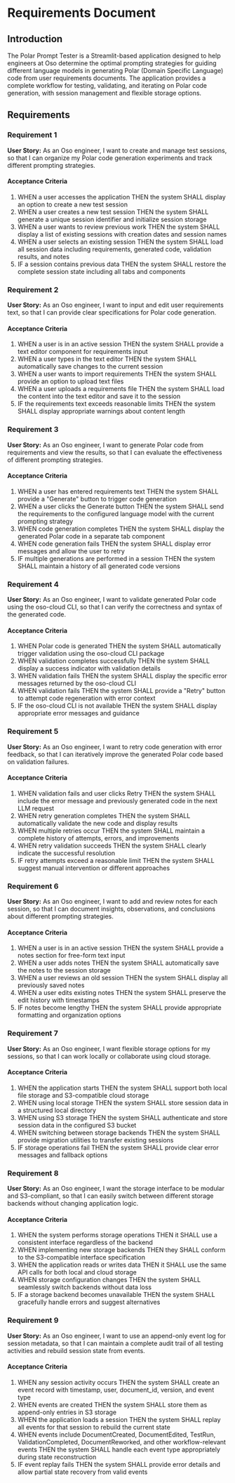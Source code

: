# Requirements Document

## Introduction

The Polar Prompt Tester is a Streamlit-based application designed to help engineers at Oso determine the optimal prompting strategies for guiding different language models in generating Polar (Domain Specific Language) code from user requirements documents. The application provides a complete workflow for testing, validating, and iterating on Polar code generation, with session management and flexible storage options.

## Requirements

### Requirement 1

**User Story:** As an Oso engineer, I want to create and manage test sessions, so that I can organize my Polar code generation experiments and track different prompting strategies.

#### Acceptance Criteria

1. WHEN a user accesses the application THEN the system SHALL display an option to create a new test session
2. WHEN a user creates a new test session THEN the system SHALL generate a unique session identifier and initialize session storage
3. WHEN a user wants to review previous work THEN the system SHALL display a list of existing sessions with creation dates and session names
4. WHEN a user selects an existing session THEN the system SHALL load all session data including requirements, generated code, validation results, and notes
5. IF a session contains previous data THEN the system SHALL restore the complete session state including all tabs and components

### Requirement 2

**User Story:** As an Oso engineer, I want to input and edit user requirements text, so that I can provide clear specifications for Polar code generation.

#### Acceptance Criteria

1. WHEN a user is in an active session THEN the system SHALL provide a text editor component for requirements input
2. WHEN a user types in the text editor THEN the system SHALL automatically save changes to the current session
3. WHEN a user wants to import requirements THEN the system SHALL provide an option to upload text files
4. WHEN a user uploads a requirements file THEN the system SHALL load the content into the text editor and save it to the session
5. IF the requirements text exceeds reasonable limits THEN the system SHALL display appropriate warnings about content length

### Requirement 3

**User Story:** As an Oso engineer, I want to generate Polar code from requirements and view the results, so that I can evaluate the effectiveness of different prompting strategies.

#### Acceptance Criteria

1. WHEN a user has entered requirements text THEN the system SHALL provide a "Generate" button to trigger code generation
2. WHEN a user clicks the Generate button THEN the system SHALL send the requirements to the configured language model with the current prompting strategy
3. WHEN code generation completes THEN the system SHALL display the generated Polar code in a separate tab component
4. WHEN code generation fails THEN the system SHALL display error messages and allow the user to retry
5. IF multiple generations are performed in a session THEN the system SHALL maintain a history of all generated code versions

### Requirement 4

**User Story:** As an Oso engineer, I want to validate generated Polar code using the oso-cloud CLI, so that I can verify the correctness and syntax of the generated code.

#### Acceptance Criteria

1. WHEN Polar code is generated THEN the system SHALL automatically trigger validation using the oso-cloud CLI package
2. WHEN validation completes successfully THEN the system SHALL display a success indicator with validation details
3. WHEN validation fails THEN the system SHALL display the specific error messages returned by the oso-cloud CLI
4. WHEN validation fails THEN the system SHALL provide a "Retry" button to attempt code regeneration with error context
5. IF the oso-cloud CLI is not available THEN the system SHALL display appropriate error messages and guidance

### Requirement 5

**User Story:** As an Oso engineer, I want to retry code generation with error feedback, so that I can iteratively improve the generated Polar code based on validation failures.

#### Acceptance Criteria

1. WHEN validation fails and user clicks Retry THEN the system SHALL include the error message and previously generated code in the next LLM request
2. WHEN retry generation completes THEN the system SHALL automatically validate the new code and display results
3. WHEN multiple retries occur THEN the system SHALL maintain a complete history of attempts, errors, and improvements
4. WHEN retry validation succeeds THEN the system SHALL clearly indicate the successful resolution
5. IF retry attempts exceed a reasonable limit THEN the system SHALL suggest manual intervention or different approaches

### Requirement 6

**User Story:** As an Oso engineer, I want to add and review notes for each session, so that I can document insights, observations, and conclusions about different prompting strategies.

#### Acceptance Criteria

1. WHEN a user is in an active session THEN the system SHALL provide a notes section for free-form text input
2. WHEN a user adds notes THEN the system SHALL automatically save the notes to the session storage
3. WHEN a user reviews an old session THEN the system SHALL display all previously saved notes
4. WHEN a user edits existing notes THEN the system SHALL preserve the edit history with timestamps
5. IF notes become lengthy THEN the system SHALL provide appropriate formatting and organization options

### Requirement 7

**User Story:** As an Oso engineer, I want flexible storage options for my sessions, so that I can work locally or collaborate using cloud storage.

#### Acceptance Criteria

1. WHEN the application starts THEN the system SHALL support both local file storage and S3-compatible cloud storage
2. WHEN using local storage THEN the system SHALL store session data in a structured local directory
3. WHEN using S3 storage THEN the system SHALL authenticate and store session data in the configured S3 bucket
4. WHEN switching between storage backends THEN the system SHALL provide migration utilities to transfer existing sessions
5. IF storage operations fail THEN the system SHALL provide clear error messages and fallback options

### Requirement 8

**User Story:** As an Oso engineer, I want the storage interface to be modular and S3-compliant, so that I can easily switch between different storage backends without changing application logic.

#### Acceptance Criteria

1. WHEN the system performs storage operations THEN it SHALL use a consistent interface regardless of the backend
2. WHEN implementing new storage backends THEN they SHALL conform to the S3-compatible interface specification
3. WHEN the application reads or writes data THEN it SHALL use the same API calls for both local and cloud storage
4. WHEN storage configuration changes THEN the system SHALL seamlessly switch backends without data loss
5. IF a storage backend becomes unavailable THEN the system SHALL gracefully handle errors and suggest alternatives

### Requirement 9

**User Story:** As an Oso engineer, I want to use an append-only event log for session metadata, so that I can maintain a complete audit trail of all testing activities and rebuild session state from events.

#### Acceptance Criteria

1. WHEN any session activity occurs THEN the system SHALL create an event record with timestamp, user, document_id, version, and event type
2. WHEN events are created THEN the system SHALL store them as append-only entries in S3 storage
3. WHEN the application loads a session THEN the system SHALL replay all events for that session to rebuild the current state
4. WHEN events include DocumentCreated, DocumentEdited, TestRun, ValidationCompleted, DocumentReworked, and other workflow-relevant events THEN the system SHALL handle each event type appropriately during state reconstruction
5. IF event replay fails THEN the system SHALL provide error details and allow partial state recovery from valid events